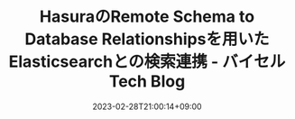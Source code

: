 ---
title: 'HasuraのRemote Schema to Database Relationshipsを用いたElasticsearchとの検索連携 - バイセル Tech Blog'
date: 2023-02-28T21:00:14+09:00
draft: false
tags: []
categories: [Programming]
thumbnail: 'https://cdn-ak.f.st-hatena.com/images/fotolife/b/bst-tech/20230228/20230228121619.png'
isExternal: true
externalLink: "https://tech.buysell-technologies.com/entry/2023/02/28/080000"
description: ''
---